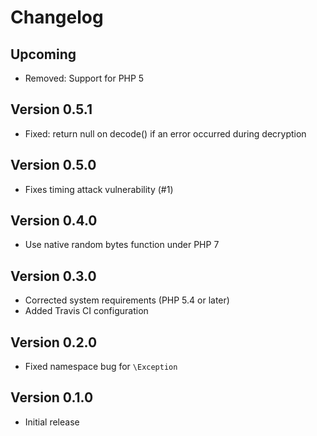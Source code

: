 # Changelog

## Upcoming

- Removed: Support for PHP 5

## Version 0.5.1

- Fixed: return null on decode() if an error occurred during decryption

## Version 0.5.0

- Fixes timing attack vulnerability (#1)

## Version 0.4.0

- Use native random bytes function under PHP 7

## Version 0.3.0

- Corrected system requirements (PHP 5.4 or later)
- Added Travis CI configuration

## Version 0.2.0

- Fixed namespace bug for `\Exception`

## Version 0.1.0

- Initial release
